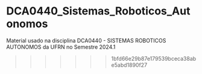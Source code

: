 # DCA0440_Sistemas_Roboticos_Autonomos
Material usado na disciplina  DCA0440 - SISTEMAS ROBOTICOS AUTONOMOS da UFRN no Semestre 2024.1
>>>>>>> 1bfd66e29b87e179539bceca38abe5abd1890f27
